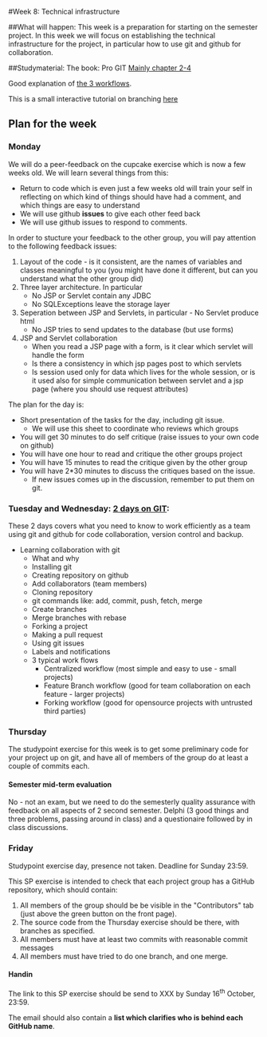 #Week 8: Technical infrastructure

##What will happen:
This week is a preparation for starting on the semester project. In this week we will focus on establishing the technical infrastructure for the project, in particular how to use git and github for collaboration.

##Studymaterial:
The book: Pro GIT [Mainly chapter 2-4](https://git-scm.com/book/en/v2) 
 
Good explanation of [the 3 workflows](https://www.atlassian.com/git/tutorials/comparing-workflows).

This is a small interactive tutorial on branching [here](http://learngitbranching.js.org/)  


## Plan for the week

### Monday
We will do a peer-feedback on the cupcake exercise which is now a few weeks old. We will learn several things from this:

- Return to code which is even just a few weeks old will train your self in reflecting on which kind of things should have had a comment, and which things are easy to understand
- We will use github **issues** to give each other feed back
- We will use github issues to respond to comments.

In order to stucture your feedback to the other group, you will pay attention to the following feedback issues:

1. Layout of the code - is it consistent, are the names of variables and classes meaningful to you (you might have done it different, but can you understand what the other group did)
2. Three layer architecture. In particular
	- No JSP or Servlet contain any JDBC
	- No SQLExceptions leave the storage layer
3. Seperation between JSP and Servlets, in particular	- No Servlet produce html
	- No JSP tries to send updates to the database (but use forms)
4. JSP and Servlet collaboration
	- When you read a JSP page with a form, is it clear which servlet will handle the form
	- Is there a consistency in which jsp pages post to which servlets
	- Is session used only for data which lives for the whole session, or is it used also for simple communication between servlet and a jsp page (where you should use request attributes)

The plan for the day is:

- Short presentation of the tasks for the day, including git issue.
	- We will use this sheet to coordinate who reviews which groups
- You will get 30 minutes to do self critique (raise issues to your own code on github)
- You will have one hour to read and critique the other groups project
- You will have 15 minutes to read the critique given by the other group
- You will have 2*30 minutes to discuss the critiques based on the issue.
	- If new issues comes up in the discussion, remember to put them on git.


### Tuesday and Wednesday: [2 days on GIT](presentation.md):
These 2 days covers what you need to know to work efficiently as a team using git and github for code collaboration, version control and backup.  
- Learning collaboration with git 
  - What and why
  - Installing git 
  - Creating repository on github  
  - Add collaborators (team members)  
  - Cloning repository  
  - git commands like: add, commit, push, fetch, merge  
  - Create branches  
  - Merge branches with rebase  
  - Forking a project
  - Making a pull request  
  - Using git issues   
  - Labels and notifications  
  - 3 typical work flows  
    - Centralized workflow (most simple and easy to use - small projects)  
    - Feature Branch workflow (good for team collaboration on each feature - larger projects)  
    - Forking workflow (good for opensource projects with untrusted third parties)

### Thursday
The studypoint exercise for this week is to get some preliminary code for your project up on git, and have all of members of the group do at least a couple of commits each.

#### Semester mid-term evaluation
No - not an exam, but we need to do the semesterly quality assurance with feedback on all aspects of 2 second semester. Delphi (3 good things and three problems, passing around in class) and a questionaire followed by in class discussions.


### Friday
Studypoint exercise day, presence not taken. Deadline for Sunday 23:59.


This SP exercise is intended to check that each project group has a GitHub repository, which should contain:

1. All members of the group should be be visible in the "Contributors" tab (just above the green button on the front page).
1. The source code from the Thursday exercise should be there, with branches as specified.
1. All members must have at least two commits with reasonable commit messages
1. All members must have tried to do one branch, and one merge.

#### Handin 
The link to this SP exercise should be send to XXX by Sunday 16<sup>th</sup> October, 23:59. 

The email should also contain a **list which clarifies who is behind each GitHub name**.


